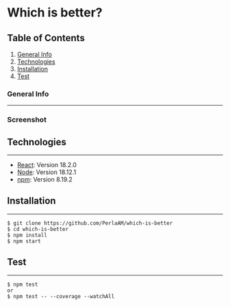 # Which is better?

## Table of Contents

1. [General Info](#general-information)
2. [Technologies](#technologies)
3. [Installation](#installation)
4. [Test](#test)

### General Info

---

### Screenshot

## Technologies

---

- [React](https://reactjs.org/): Version 18.2.0
- [Node](https://nodejs.dev/en/): Version 18.12.1
- [npm](https://www.npmjs.com/): Version 8.19.2

## Installation

---

```
$ git clone https://github.com/PerlaAM/which-is-better
$ cd which-is-better
$ npm install
$ npm start
```

## Test

---

```
$ npm test
or
$ npm test -- --coverage --watchAll
```
